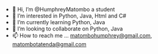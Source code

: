 - 👋 Hi, I’m @HumphreyMatombo a student
- 👀 I’m interested in Python, Java, Html and C#
- 🌱 I’m currently learning Python, Java
- 💞️ I’m looking to collaborate on Python, Java
- 📫 How to reach me ... matombohumphrey@gmail.com, matombotatenda@gmail.com

<!---
HumphreyMatombo/HumphreyMatombo is a ✨ special ✨ repository because its `README.md` (this file) appears on your GitHub profile.
You can click the Preview link to take a look at your changes.
--->
